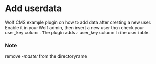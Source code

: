 # Add userdata
Wolf CMS example plugin on how to add data after creating a new user.
Enable it in your Wolf admin, then insert a new user then check your user_key colomn.
The plugin adds a user_key column in the user table.

### Note
remove *-master* from the directoryname
